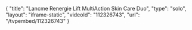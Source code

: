{
    "title": "Lancme Renergie Lift MultiAction Skin Care Duo",
    "type": "solo",
    "layout": "iframe-static",
    "videoId": "112326743",
    "url": "\/tvpembed\/112326743"
}
